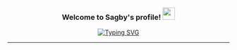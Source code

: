 <h3 align="center">
  Welcome to Sagby's profile!
  <img src="https://media.giphy.com/media/hvRJCLFzcasrR4ia7z/giphy.gif" width="28">
</h3>

<p align="center">
  <a href="https://git.io/typing-svg"><img src="https://readme-typing-svg.demolab.com?font=Fira+Code&pause=1000&color=F7D753&width=435&          lines=Junior+developer;Hi%2C+there+!;Welcome+to+my+profile+!" alt="Typing SVG" /></a>
</p><hr/>
